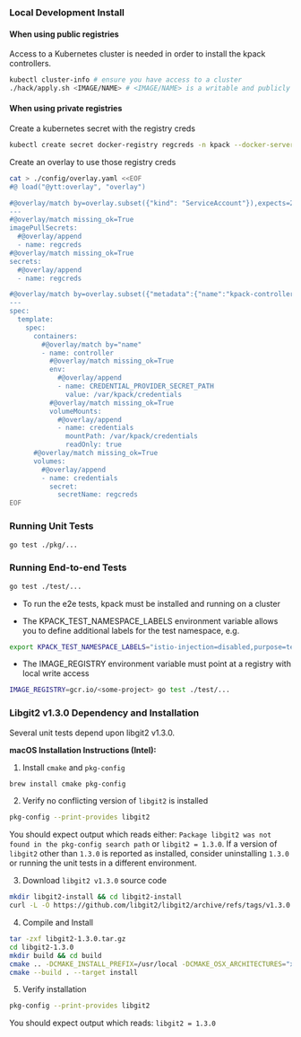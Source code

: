 ### Local Development Install

#### When using public registries

Access to a Kubernetes cluster is needed in order to install the kpack controllers.

```bash
kubectl cluster-info # ensure you have access to a cluster
./hack/apply.sh <IMAGE/NAME> # <IMAGE/NAME> is a writable and publicly accessible location 
```

#### When using private registries

Create a kubernetes secret with the registry creds

```bash
kubectl create secret docker-registry regcreds -n kpack --docker-server=gcr.io --docker-username=_json_key --docker-password="$(cat gcp.json)"
```

Create an overlay to use those registry creds

```bash
cat > ./config/overlay.yaml <<EOF
#@ load("@ytt:overlay", "overlay")

#@overlay/match by=overlay.subset({"kind": "ServiceAccount"}),expects=2
---
#@overlay/match missing_ok=True
imagePullSecrets:
  #@overlay/append
  - name: regcreds
#@overlay/match missing_ok=True
secrets:
  #@overlay/append
  - name: regcreds

#@overlay/match by=overlay.subset({"metadata":{"name":"kpack-controller"}, "kind": "Deployment"})
---
spec:
  template:
    spec:
      containers:
        #@overlay/match by="name"
        - name: controller
          #@overlay/match missing_ok=True
          env:
            #@overlay/append
            - name: CREDENTIAL_PROVIDER_SECRET_PATH
              value: /var/kpack/credentials
          #@overlay/match missing_ok=True
          volumeMounts:
            #@overlay/append
            - name: credentials
              mountPath: /var/kpack/credentials
              readOnly: true
      #@overlay/match missing_ok=True
      volumes:
        #@overlay/append
        - name: credentials
          secret:
            secretName: regcreds
EOF
```

### Running Unit Tests

```bash
go test ./pkg/...
```

### Running End-to-end Tests
```bash
go test ./test/...
```

* To run the e2e tests, kpack must be installed and running on a cluster

* The KPACK_TEST_NAMESPACE_LABELS environment variable allows you to define additional labels for the test namespace, e.g.

```bash
export KPACK_TEST_NAMESPACE_LABELS="istio-injection=disabled,purpose=test"
```

* The IMAGE_REGISTRY environment variable must point at a registry with local write access 

```bash
IMAGE_REGISTRY=gcr.io/<some-project> go test ./test/...
```

### Libgit2 v1.3.0 Dependency and Installation

Several unit tests depend upon libgit2 v1.3.0.

__macOS Installation Instructions (Intel):__

1. Install `cmake` and `pkg-config`
```bash
brew install cmake pkg-config
```
2. Verify no conflicting version of `libgit2` is installed

```bash
pkg-config --print-provides libgit2
```

You should expect output which reads either: `Package libgit2 was not found in the pkg-config search path` or `libgit2 = 1.3.0`. If a version of `libgit2` other than `1.3.0` is reported as installed, consider uninstalling `1.3.0` or running the unit tests in a different environment.

3. Download `libgit2 v1.3.0` source code
```bash
mkdir libgit2-install && cd libgit2-install
curl -L -O https://github.com/libgit2/libgit2/archive/refs/tags/v1.3.0.tar.gz
```

4. Compile and Install
```bash
tar -zxf libgit2-1.3.0.tar.gz
cd libgit2-1.3.0
mkdir build && cd build
cmake .. -DCMAKE_INSTALL_PREFIX=/usr/local -DCMAKE_OSX_ARCHITECTURES="x86_64"
cmake --build . --target install
```

5. Verify installation
```bash
pkg-config --print-provides libgit2
```

You should expect output which reads: `libgit2 = 1.3.0`
